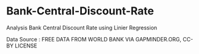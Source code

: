 # Bank-Central-Discount-Rate
Analysis Bank Central Discount Rate using Linier Regression

Data Source : FREE DATA FROM WORLD BANK VIA GAPMINDER.ORG, CC-BY LICENSE
